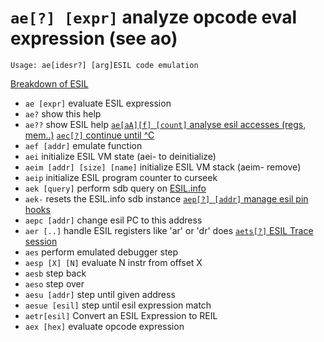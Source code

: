 <!-- TITLE: ae -->

#  `ae[?] [expr]`   analyze opcode eval expression (see ao)


```text
Usage: ae[idesr?] [arg]ESIL code emulation
```


[Breakdown of ESIL](/options/a/ae/breakdown_esil)

- `ae [expr]`   evaluate ESIL expression
- `ae?`   show this help
- `ae??`   show ESIL help
[ `ae[aA][f] [count]`   analyse esil accesses (regs, mem..)](/options/a/ae/aea)
[ `aec[?]`   continue until ^C](./aec-continue-until-C-b869f7ef-ef9c-47c0-a848-2b95fb267a78.md)
- `aef [addr]`   emulate function
- `aei`   initialize ESIL VM state (aei- to deinitialize)
- `aeim [addr] [size] [name]`   initialize ESIL VM stack (aeim- remove)
- `aeip`   initialize ESIL program counter to curseek
- `aek [query]`   perform sdb query on [ESIL.info](http://esil.info)
- `aek-`   resets the ESIL.info sdb instance
[ `aep[?] [addr]`   manage esil pin hooks](./aep-addr-manage-esil-pin-hooks-660fc309-f990-499a-912e-a374f04bf9f2.md)
- `aepc [addr]`   change esil PC to this address
- `aer [..]`   handle ESIL registers like 'ar' or 'dr' does
[ `aets[?]`   ESIL Trace session](./aets-ESIL-Trace-session-ba8fedcb-9540-4831-a85a-b64e9e698242.md)
- `aes`   perform emulated debugger step
- `aesp [X] [N]`   evaluate N instr from offset X
- `aesb`   step back
- `aeso`   step over
- `aesu [addr]`   step until given address
- `aesue [esil]`   step until esil expression match
- `aetr[esil]`   Convert an ESIL Expression to REIL
- `aex [hex]`   evaluate opcode expression
